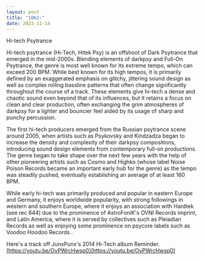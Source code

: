 ```yaml
---
layout: post
title: "1062:"
date: 2023-11-14
---
```


Hi-tech Psytrance

Hi-tech psytrance (Hi-Tech, Hitek Psy) is an offshoot of Dark Psytrance that emerged in the mid-2000s. Blending elements of darkpsy and Full-On Psytrance, the genre is most well known for its extreme tempo, which can exceed 200 BPM. While best known for its high tempos, it is primarily defined by an exaggerated emphasis on glitchy, jittering sound design as well as complex rolling bassline patterns that often change significantly throughout the course of a track. These elements give hi-tech a dense and chaotic sound even beyond that of its influences, but it retains a focus on clean and clear production, often exchanging the grim atmospheres of darkpsy for a lighter and bouncier feel aided by its usage of sharp and punchy percussion.

The first hi-tech producers emerged from the Russian psytrance scene around 2005, when artists such as Psykovsky and Kindzadza began to increase the density and complexity of their darkpsy compositions, introducing sound design elements from contemporary full-on productions. The genre began to take shape over the next few years with the help of other pioneering artists such as Cosmo and Highko (whose label Noise Poison Records became an important early hub for the genre) as the tempo was steadily pushed, eventually establishing an average of at least 160 BPM.

While early hi-tech was primarily produced and popular in eastern Europe and Germany, it enjoys worldwide popularity, with strong followings in western and southern Europe, where it enjoys an association with Hardtek (see rec 644\) due to the prominence of AstroFoniK's OVNI Records imprint, and Latin America, where it is served by collectives such as Pleiadian Records as well as enjoying some prominence on psycore labels such as Voodoo Hoodoo Records .

Here's a track off JunxPunx's 2014 Hi-Tech album Reminder.  
[https://youtu.be/OvPWrcHwsp0](https://youtu.be/OvPWrcHwsp0)
